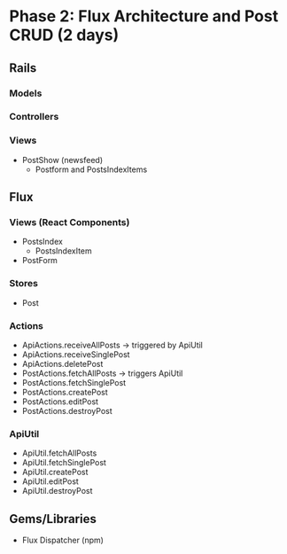 # Phase 2: Flux Architecture and Post CRUD (2 days)

## Rails

### Models


### Controllers


### Views
* PostShow (newsfeed)
  - Postform and PostsIndexItems

## Flux

### Views (React Components)
* PostsIndex
  - PostsIndexItem
* PostForm

### Stores
* Post


### Actions
* ApiActions.receiveAllPosts -> triggered by ApiUtil
* ApiActions.receiveSinglePost
* ApiActions.deletePost
* PostActions.fetchAllPosts -> triggers ApiUtil
* PostActions.fetchSinglePost
* PostActions.createPost
* PostActions.editPost
* PostActions.destroyPost

### ApiUtil
* ApiUtil.fetchAllPosts
* ApiUtil.fetchSinglePost
* ApiUtil.createPost
* ApiUtil.editPost
* ApiUtil.destroyPost

## Gems/Libraries
* Flux Dispatcher (npm)
